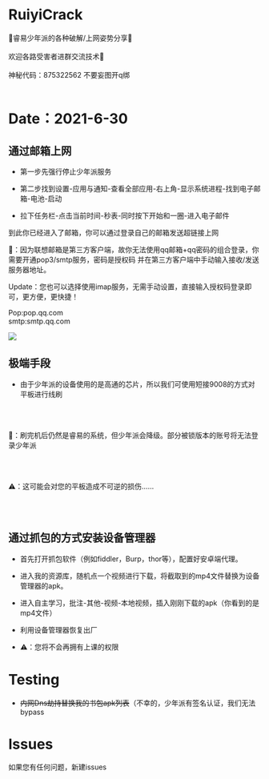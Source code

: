 # RuiyiCrack
🔔睿易少年派的各种破解/上网姿势分享🔔
</br> </br>
欢迎各路受害者进群交流技术📣
</br> </br>
神秘代码：875322562 不要妄图开q绑
</br> </br>

# Date：2021-6-30

## 通过邮箱上网

* 第一步先强行停止少年派服务

* 第二步找到设置-应用与通知-查看全部应用-右上角-显示系统进程-找到电子邮箱-电池-启动

* 拉下任务栏-点击当前时间-秒表-同时按下开始和一圈-进入电子邮件

到此你已经进入了邮箱，你可以通过登录自己的邮箱发送超链接上网

🔔：因为联想邮箱是第三方客户端，故你无法使用qq邮箱+qq密码的组合登录，你需要开通pop3/smtp服务，密码是授权码
并在第三方客户端中手动输入接收/发送服务器地址。

Update：您也可以选择使用imap服务，无需手动设置，直接输入授权码登录即可，更方便，更快捷！

Pop:pop.qq.com </br>
smtp:smtp.qq.com </br>


![](https://ftp.bmp.ovh/imgs/2021/06/703c4769ba15f515.jpeg)

## 极端手段

* 由于少年派的设备使用的是高通的芯片，所以我们可使用短接9008的方式对平板进行线刷

</br> </br>

🔔：刷完机后仍然是睿易的系统，但少年派会降级。部分被锁版本的账号将无法登录少年派

</br> </br>

⚠️：这可能会对您的平板造成不可逆的损伤……

</br> </br>

## 通过抓包的方式安装设备管理器

* 首先打开抓包软件（例如fiddler，Burp，thor等），配置好安卓端代理。

* 进入我的资源库，随机点一个视频进行下载，将截取到的mp4文件替换为设备管理器的apk。

* 进入自主学习，批注-其他-视频-本地视频，插入刚刚下载的apk（你看到的是mp4文件）

* 利用设备管理器恢复出厂

* ⚠️：您将不会再拥有上课的权限
# Testing 
 
+ ~~内网Dns劫持替换我的书包apk列表~~（不幸的，少年派有签名认证，我们无法bypass

# Issues
如果您有任何问题，新建issues
